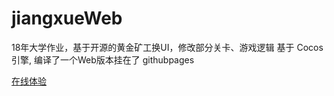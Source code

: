 # jiangxueWeb

18年大学作业，基于开源的黄金矿工换UI，修改部分关卡、游戏逻辑
基于 Cocos 引擎, 编译了一个Web版本挂在了 githubpages

[在线体验](https://zenos876.github.io/jiangxueWeb/)
